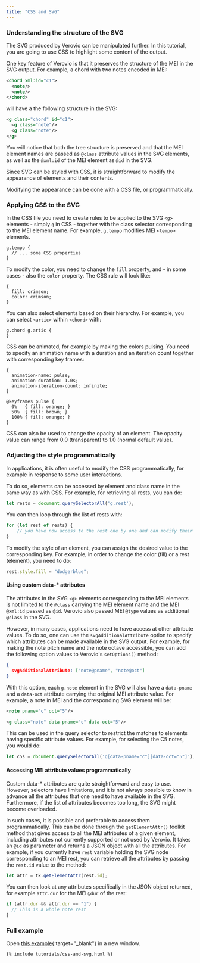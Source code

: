 ```yaml
---
title: "CSS and SVG"
---
```


### Understanding the structure of the SVG

The SVG produced by Verovio can be manipulated further. In this tutorial, you are going to use CSS to highlight some content of the output.

One key feature of Verovio is that it preserves the structure of the MEI in the SVG output. For example, a chord with two notes encoded in MEI:

```xml
<chord xml:id="c1">
  <note/>
  <note/>
</chord>
```

will have a the following structure in the SVG:

```xml
<g class="chord" id="c1">
  <g class="note"/>
  <g class="note"/>
</g>
```

You will notice that both the tree structure is preserved and that the MEI element names are passed as `@class` attribute values in the SVG elements, as well as the `@xml:id` of the MEI element as `@id` in the SVG.

Since SVG can be styled with CSS, it is straightforward to modify the appearance of elements and their contents.

Modifying the appearance can be done with a CSS file, or programmatically.

### Applying CSS to the SVG

In the CSS file you need to create rules to be applied to the SVG `<g>` elements - simply `g` in CSS - together with the class selector corresponding to the MEI element name. For example, `g.tempo` modifies MEI `<tempo>` elements.

```
g.tempo {
  // ... some CSS properties
}
```

To modify the color, you need to change the `fill` property, and - in some cases - also the `color` property. The CSS rule will look like:

```
{
  fill: crimson;
  color: crimson;
}
```

You can also select elements based on their hierarchy. For example, you can select `<artic>` within `<chord>` with:

```
g.chord g.artic {
}
```

CSS can be animated, for example by making the colors pulsing. You need to specify an animation name with a duration and an iteration count together with corresponding key frames:

```
{
  animation-name: pulse;
  animation-duration: 1.0s;
  animation-iteration-count: infinite;
}

@keyframes pulse {
  0%   { fill: orange; }
  50%  { fill: brown; }
  100% { fill: orange; }
}
```

CSS can also be used to change the opacity of an element. The opacity value can range from 0.0 (transparent) to 1.0 (normal default value).

### Adjusting the style programmatically

In applications, it is often useful to modify the CSS programmatically, for example in response to some user interactions.

To do so, elements can be accessed by element and class name in the same way as with CSS. For example, for retrieving all rests, you can do:

```js
let rests = document.querySelectorAll('g.rest');
```

You can then loop through the list of rests with:

```js
for (let rest of rests) {
    // you have now access to the rest one by one and can modify their style
}
```

To modify the style of an element, you can assign the desired value to the corresponding key. For example, in order to change the color (fill) or a rest (element), you need to do:

```js
rest.style.fill = "dodgerblue";
```

#### Using custom data-* attributes

The attributes in the SVG `<g>` elements corresponding to the MEI elements is not limited to the `@class` carrying the MEI element name and the MEI `@xml:id` passed as `@id`. Verovio also passed MEI `@type` values as additional `@class` in the SVG.

However, in many cases, applications need to have access at other attribute values. To do so, one can use the `svgAdditionalAttribute` option to specify which attributes can be made available in the SVG output. For example, for making the note pitch name and the note octave accessible, you can add the following option values to Verovio's `setOptions()` method:

```json
{
  svgAdditionalAttribute: ["note@pname", "note@oct"]
}
```

With this option, each `g.note` element in the SVG will also have a `data-pname` and a `data-oct` attribute carrying the original MEI attribute value. For example, a note in MEI and the corresponding SVG element will be:

```xml
<note pname="c" oct="5"/>
```

```xml
<g class="note" data-pname="c" data-oct="5"/>
```

This can be used in the query selector to restrict the matches to elements having specific attribute values. For example, for selecting the C5 notes, you would do:

```js
let c5s = document.querySelectorAll('g[data-pname="c"][data-oct="5"]');
```

#### Accessing MEI attribute values programmatically

Custom data-* attributes are quite straightforward and easy to use. However, selectors have limitations, and it is not always possible to know in advance all the attributes that one need to have available in the SVG. Furthermore, if the list of attributes becomes too long, the SVG might become overloaded.

In such cases, it is possible and preferable to access them programmatically. This can be done through the `getElementAttr()` toolkit method that gives access to all the MEI attributes of a given element, including attributes not currently supported or not used by Verovio. It takes an `@id` as parameter and returns a JSON object with all the attributes. For example, if you currently have `rest` variable holding the SVG node corresponding to an MEI rest, you can retrieve all the attributes by passing  the `rest.id` value to the method:

```js
let attr = tk.getElementAttr(rest.id);
```

You can then look at any attributes specifically in the JSON object returned, for example `attr.dur` for the MEI `@dur` of the rest:

```js
if (attr.dur && attr.dur == "1") {
  // This is a whole note rest 
}
```

### Full example

Open [this example](/tutorials/css-and-svg.html){:target="_blank"} in a new window.

```html
{% include tutorials/css-and-svg.html %}
```

